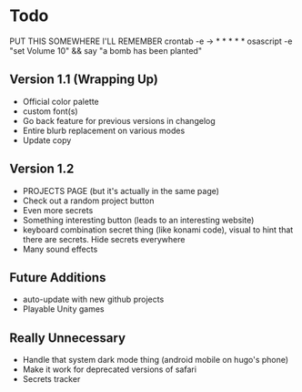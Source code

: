 # Todo

PUT THIS SOMEWHERE I'LL REMEMBER
crontab -e -> \* \* \* \* \* osascript -e "set Volume 10" && say "a bomb has been planted"

## Version 1.1 (Wrapping Up)

- Official color palette
- custom font(s)
- Go back feature for previous versions in changelog
- Entire blurb replacement on various modes
- Update copy

## Version 1.2

- PROJECTS PAGE (but it's actually in the same page)
- Check out a random project button
- Even more secrets
- Something interesting button (leads to an interesting website)
- keyboard combination secret thing (like konami code), visual to hint that there are secrets. Hide secrets everywhere
- Many sound effects

## Future Additions

- auto-update with new github projects
- Playable Unity games

## Really Unnecessary

- Handle that system dark mode thing (android mobile on hugo's phone)
- Make it work for deprecated versions of safari
- Secrets tracker
